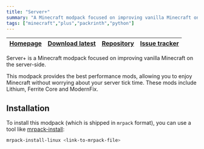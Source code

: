 ```yaml
---
title: "Server+"
summary: "A Minecraft modpack focused on improving vanilla Minecraft on the server-side. This modpack provides the best performance mods, allowing you to enjoy Minecraft without worrying about server tick time."
tags: ["minecraft","plus","packrinth","python"]
---
```


| [Homepage](https://modrinth.com/modpack/server-plus) | [Download latest](https://modrinth.com/modpack/server-plus/version/latest) | [Repository](https://github.com/Thijzert123/server-plus) | [Issue tracker](https://github.com/Thijzert123/server-plus/issues) |
|---|---|---|---|

Server+ is a Minecraft modpack focused on improving vanilla Minecraft on the server-side.

This modpack provides the best performance mods, allowing you to enjoy Minecraft without worrying about your server tick time. These mods include Lithium, Ferrite Core and ModernFix.

## Installation
To install this modpack (which is shipped in `mrpack` format), you can use a tool like [mrpack-install](https://github.com/nothub/mrpack-install):
```bash
mrpack-install-linux <link-to-mrpack-file>
```
